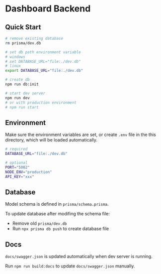 # Dashboard Backend

## Quick Start

```sh
# remove existing database
rm prisma/dev.db

# set db path environment variable
# windows
# set DATABASE_URL="file:./dev.db"
# linux
export DATABASE_URL="file:./dev.db"

# create db
npm run db:init

# start dev server
npm run dev
# or with production environment
# npm run start
```

## Environment

Make sure the environment variables are set, or create `.env` file in the this directory, which will be loaded automatically.

```sh
# required
DATABASE_URL="file:./dev.db"

# optional
PORT="5002"
NODE_ENV="production"
API_KEY="xxx"
```

## Database

Model schema is defined in `prisma/schema.prisma`.

To update database after modifing the schema file:

- Remove old `prisma/dev.db`
- Run `npx prisma db push` to create database file

## Docs

`docs/swagger.json` is updated automatically when dev server is running.

Run `npm run build:docs` to update `docs/swagger.json` manually.
